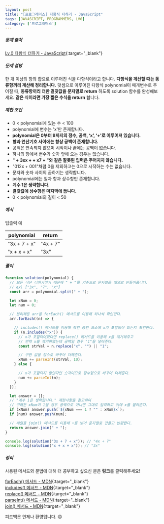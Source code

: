 ```yaml
---
layout: post
title: "[프로그래머스] 다항식 더하기 - JavaScript"
tags: [JAVASCRIPT, PROGRAMMERS, LV0]
category: ['프로그래머스']
---
```


##### 문제 출처

[Lv.0 다항식 더하기 - JavaScript](https://school.programmers.co.kr/learn/courses/30/lessons/120863?language=javascript){:target="\_blank"}

##### 문제 설명

한 개 이상의 항의 합으로 이루어진 식을 다항식이라고 합니다. **다항식을 계산할 때는 동류항끼리 계산해 정리합니다.** 덧셈으로 이루어진 다항식 polynomial이 매개변수로 주어질 때, **동류항끼리 더한 결괏값을 문자열로 return** 하도록 solution 함수를 완성해보세요. **같은 식이라면 가장 짧은 수식을 return** 합니다.

##### 제한 조건

- 0 < polynomial에 있는 수 < 100
- polynomial에 변수는 'x'만 존재합니다.
- **polynomial은 0부터 9까지의 정수, 공백, ‘x’, ‘+'로 이루어져 있습니다.**
- **항과 연산기호 사이에는 항상 공백이 존재합니다.**
- 공백은 연속되지 않으며 시작이나 끝에는 공백이 없습니다.
- 하나의 항에서 변수가 숫자 앞에 오는 경우는 없습니다.
- **" + 3xx + + x7 + "와 같은 잘못된 입력은 주어지지 않습니다.**
- "012x + 001"처럼 0을 제외하고는 0으로 시작하는 수는 없습니다.
- 문자와 숫자 사이의 곱하기는 생략합니다.
- polynomial에는 일차 항과 상수항만 존재합니다.
- **계수 1은 생략합니다.**
- **결괏값에 상수항은 마지막에 둡니다.**
- 0 < polynomial의 길이 < 50

##### 예시

입출력 예

| polynomial   | return   |
| ------------ | -------- |
| "3x + 7 + x" | "4x + 7" |
| "x + x + x"  | "3x"     |

##### 풀이

```javascript
function solution(polynomial) {
  // 모든 식은 더하기이기 때문에 " + "를 기준으로 문자열을 배열로 만들어줍니다.
  // ex) ["3x", "7", "x"]
  const arr = polynomial.split(" + ");

  let xNum = 0;
  let num = 0;

  // 분리해둔 arr을 forEach() 메서드를 이용해 하나씩 확인한다.
  arr.forEach((n) => {

    // includes() 메서드를 이용해 학인 중인 요소에 x가 포함되어 있는지 확인한다.
    if (n.includes("x")) {
      // x가 포함되어있다면 replace() 메서드를 이용해 x를 제거해주고
      // 만약 x를 제거하였는데 공백일 경우 "1"을 넣어준다.
      const strVal = n.replace("x", "") || "1";

      // 구한 값을 정수로 바꾸어 더해준다.
      xNum += parseInt(strVal, 10);
    } else {

      // x가 포함되지 않았다면 숫자이므로 정수형으로 바꾸어 더해준다.
      num += parseInt(n);
    }
  });

  let answer = [];
  // "계수 1은 생략합니다." 제한사항을 참고하여
  // 구해둔 xNum이 1을 경우 공백으로 아니면 그대로 입력하고 뒤에 x를 붙여준다.
  if (xNum) answer.push(`${xNum === 1 ? "" : xNum}x`);
  if (num) answer.push(num);

  // 배열을 join() 메서드를 이용해 +를 넣어 문자열로 만들고 반환한다.
  return answer.join(" + ");
}

console.log(solution("3x + 7 + x")); // "4x + 7"
console.log(solution("x + x + x")); // "3x"
```

##### 정리

사용된 메서드와 문법에 대해 더 공부하고 싶으신 분은 **링크**를 클릭해주세요!

[forEach() 메서드 - MDN](https://developer.mozilla.org/ko/docs/Web/JavaScript/Reference/Global_Objects/Array/forEach){:target="\_blank"}<br />
[includes() 메서드 - MDN](hthttps://developer.mozilla.org/ko/docs/Web/JavaScript/Reference/Global_Objects/String/includes){:target="\_blank"}<br />
[replace() 메서드 - MDN](https://developer.mozilla.org/ko/docs/Web/JavaScript/Reference/Global_Objects/String/replace){:target="\_blank"}<br />
[parseInt() 메서드 - MDN](https://developer.mozilla.org/ko/docs/Web/JavaScript/Reference/Global_Objects/parseInt){:target="\_blank"}<br/>
[join() 메서드 - MDN](https://developer.mozilla.org/ko/docs/Web/JavaScript/Reference/Global_Objects/Array/join){:target="\_blank"}

피드백은 언제나 환영입니다. 😊
